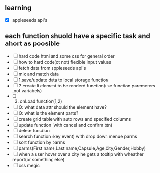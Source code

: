 ## learning

- [x] appleseeds api's

## each function shuold have a specific task and ahort as poosible

- [ ] hard code html and some css for general order
- [ ] how to hard code(ot not) flexible input values
- [ ] fetch data from appleseeds api's
- [ ] mix and match data
- [ ] 1.save/update data to local storage function
- [ ] 2.create li element to be renderd function(use function paremeters ,not variabels)
- [ ] 3. onLoad function(1,2)
- [ ] Q: what data attr should the element have?
- [ ] Q: what is the element parts?
- [ ] create grid table with auto rows and specified columns
- [ ] update function (with cancel and confirm btn)
- [ ] delete function
- [ ] search function (key event) with drop down menue parms
- [ ] sort function by parms
- [ ] parms(First name,Last name,Capsule,Age,City,Gender,Hobby)
- [ ] when a user hover over a city he gets a tooltip with wheather report(or something else)
- [ ] css megic
